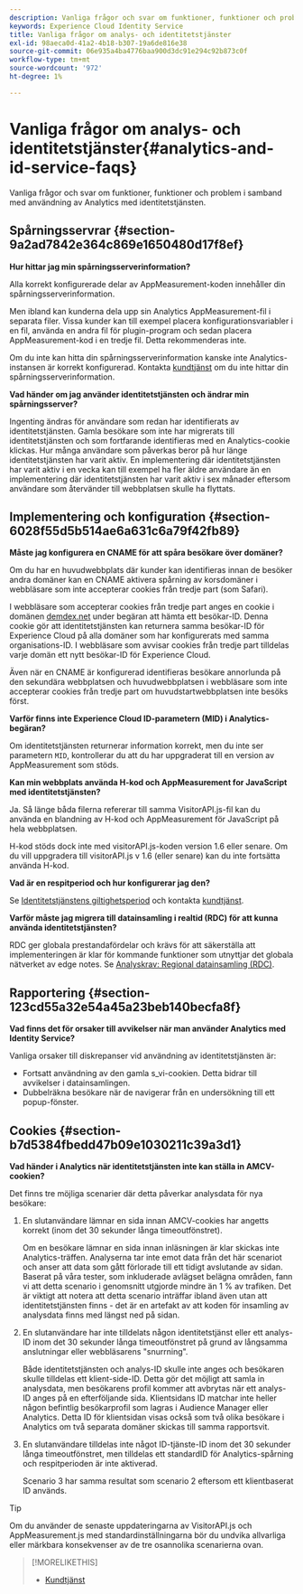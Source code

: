 ```yaml
---
description: Vanliga frågor och svar om funktioner, funktioner och problem i samband med användning av Analytics med Experience Cloud Identity Service.
keywords: Experience Cloud Identity Service
title: Vanliga frågor om analys- och identitetstjänster
exl-id: 98aeca0d-41a2-4b18-b307-19a6de816e38
source-git-commit: 06e935a4ba4776baa900d3dc91e294c92b873c0f
workflow-type: tm+mt
source-wordcount: '972'
ht-degree: 1%

---
```


# Vanliga frågor om analys- och identitetstjänster{#analytics-and-id-service-faqs}

Vanliga frågor och svar om funktioner, funktioner och problem i samband med användning av Analytics med identitetstjänsten.

## Spårningsservrar {#section-9a2ad7842e364c869e1650480d17f8ef}

**Hur hittar jag min spårningsserverinformation?**

Alla korrekt konfigurerade delar av AppMeasurement-koden innehåller din spårningsserverinformation.

Men ibland kan kunderna dela upp sin Analytics AppMeasurement-fil i separata filer. Vissa kunder kan till exempel placera konfigurationsvariabler i en fil, använda en andra fil för plugin-program och sedan placera AppMeasurement-kod i en tredje fil. Detta rekommenderas inte.

Om du inte kan hitta din spårningsserverinformation kanske inte Analytics-instansen är korrekt konfigurerad. Kontakta [kundtjänst](https://helpx.adobe.com/marketing-cloud/contact-support.html) om du inte hittar din spårningsserverinformation.

**Vad händer om jag använder identitetstjänsten och ändrar min spårningsserver?**

Ingenting ändras för användare som redan har identifierats av identitetstjänsten. Gamla besökare som inte har migrerats till identitetstjänsten och som fortfarande identifieras med en Analytics-cookie klickas. Hur många användare som påverkas beror på hur länge identitetstjänsten har varit aktiv. En implementering där identitetstjänsten har varit aktiv i en vecka kan till exempel ha fler äldre användare än en implementering där identitetstjänsten har varit aktiv i sex månader eftersom användare som återvänder till webbplatsen skulle ha flyttats.

## Implementering och konfiguration {#section-6028f55d5b514ae6a631c6a79f42fb89}

**Måste jag konfigurera en CNAME för att spåra besökare över domäner?**

Om du har en huvudwebbplats där kunder kan identifieras innan de besöker andra domäner kan en CNAME aktivera spårning av korsdomäner i webbläsare som inte accepterar cookies från tredje part (som Safari).

I webbläsare som accepterar cookies från tredje part anges en cookie i domänen [demdex.net](https://docs.adobe.com/content/help/en/audience-manager/user-guide/reference/demdex-calls.html) under begäran att hämta ett besökar-ID. Denna cookie gör att identitetstjänsten kan returnera samma besökar-ID för Experience Cloud på alla domäner som har konfigurerats med samma organisations-ID. I webbläsare som avvisar cookies från tredje part tilldelas varje domän ett nytt besökar-ID för Experience Cloud.

Även när en CNAME är konfigurerad identifieras besökare annorlunda på den sekundära webbplatsen och huvudwebbplatsen i webbläsare som inte accepterar cookies från tredje part om huvudstartwebbplatsen inte besöks först.

**Varför finns inte Experience Cloud ID-parametern (MID) i Analytics-begäran?**

Om identitetstjänsten returnerar information korrekt, men du inte ser parametern `MID`, kontrollerar du att du har uppgraderat till en version av AppMeasurement som stöds.

**Kan min webbplats använda H-kod och AppMeasurement for JavaScript med identitetstjänsten?**

Ja. Så länge båda filerna refererar till samma VisitorAPI.js-fil kan du använda en blandning av H-kod och AppMeasurement för JavaScript på hela webbplatsen.

H-kod stöds dock inte med visitorAPI.js-koden version 1.6 eller senare. Om du vill uppgradera till visitorAPI.js v 1.6 (eller senare) kan du inte fortsätta använda H-kod.

**Vad är en respitperiod och hur konfigurerar jag den?**

Se [Identitetstjänstens giltighetsperiod](../reference/analytics-reference/grace-period.md) och kontakta [kundtjänst](https://helpx.adobe.com/marketing-cloud/contact-support.html).

**Varför måste jag migrera till datainsamling i realtid (RDC) för att kunna använda identitetstjänsten?**

RDC ger globala prestandafördelar och krävs för att säkerställa att implementeringen är klar för kommande funktioner som utnyttjar det globala nätverket av edge notes. Se [Analyskrav: Regional datainsamling (RDC)](../reference/requirements.md#section-7d04bb013bc84a25bae3b148bc0ca25f).

## Rapportering {#section-123cd55a32e54a45a23beb140becfa8f}

**Vad finns det för orsaker till avvikelser när man använder Analytics med Identity Service?**

Vanliga orsaker till diskrepanser vid användning av identitetstjänsten är:

* Fortsatt användning av den gamla s_vi-cookien. Detta bidrar till avvikelser i datainsamlingen.
* Dubbelräkna besökare när de navigerar från en undersökning till ett popup-fönster.

## Cookies {#section-b7d5384fbedd47b09e1030211c39a3d1}

**Vad händer i Analytics när identitetstjänsten inte kan ställa in AMCV-cookien?**

Det finns tre möjliga scenarier där detta påverkar analysdata för nya besökare:

1. En slutanvändare lämnar en sida innan AMCV-cookies har angetts korrekt (inom det 30 sekunder långa timeoutfönstret).

   Om en besökare lämnar en sida innan inläsningen är klar skickas inte Analytics-träffen. Analyserna tar inte emot data från det här scenariot och anser att data som gått förlorade till ett tidigt avslutande av sidan. Baserat på våra tester, som inkluderade avlägset belägna områden, fann vi att detta scenario i genomsnitt utgjorde mindre än 1 % av trafiken. Det är viktigt att notera att detta scenario inträffar ibland även utan att identitetstjänsten finns - det är en artefakt av att koden för insamling av analysdata finns med längst ned på sidan.

1. En slutanvändare har inte tilldelats någon identitetstjänst eller ett analys-ID inom det 30 sekunder långa timeoutfönstret på grund av långsamma anslutningar eller webbläsarens &quot;snurrning&quot;.

   Både identitetstjänsten och analys-ID skulle inte anges och besökaren skulle tilldelas ett klient-side-ID. Detta gör det möjligt att samla in analysdata, men besökarens profil kommer att avbrytas när ett analys-ID anges på en efterföljande sida. Klientsidans ID matchar inte heller någon befintlig besökarprofil som lagras i Audience Manager eller Analytics. Detta ID för klientsidan visas också som två olika besökare i Analytics om två separata domäner skickas till samma rapportsvit.

1. En slutanvändare tilldelas inte något ID-tjänste-ID inom det 30 sekunder långa timeoutfönstret, men tilldelas ett standardID för Analytics-spårning och respitperioden är inte aktiverad.

   Scenario 3 har samma resultat som scenario 2 eftersom ett klientbaserat ID används.

>[!TIP]
>
>Om du använder de senaste uppdateringarna av VisitorAPI.js och AppMeasurement.js med standardinställningarna bör du undvika allvarliga eller märkbara konsekvenser av de tre osannolika scenarierna ovan.

>[!MORELIKETHIS]
>
>* [Kundtjänst](https://helpx.adobe.com/marketing-cloud/contact-support.html)

